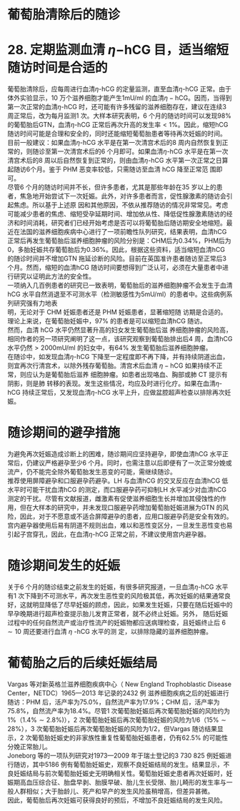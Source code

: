 # 葡萄胎清除后的随诊  
# 28.  定期监测血清 $\eta{\mathrm{-}}{\mathsf{h C G}}$ 目，适当缩短随访时间是合适的  
葡萄胎清除后，应每周进行血清$\eta$-hCG 的定量监测，直至血清$\eta$-hCG 正常。由于体外实验显示，10 万个滋养细胞才能产生$1\mathrm{mU/ml}$ 的血清$\eta{-}\mathrm{hCG}$。因而，当得到第一次正常的血清$\eta$-hCG 时，还可能有许多残留的滋养细胞存在，建议在连续3 周正常后，改为每月监测1 次。大样本研究表明，6 个月的随访时间可以发现$98\%$ 的葡萄胎后GTN，血清$\eta$-hCG 正常后再次升高的发生率$<1\%$。因此，缩短hCG 随访时间可能是合理和安全的，同时还能缩短葡萄胎患者等待再次妊娠的时间。  
目前一般建议：如果血清$\eta$-hCG 水平是在第一次清宫术后的8 周内自然恢复到正常的，则随诊至第一次清宫术后的6 个月即可。如果血清$\eta$-hCG 水平是在第一次清宫术后的8 周以后自然恢复到正常的，则由血清$\eta$-hCG 水平第一次正常之日算起随访6个月。鉴于 PHM  恶变率较低，只需随访至血清 hCG  降至正常范 围即可。  
尽管6 个月的随访时间并不长，但许多患者，尤其是那些年龄在35 岁以上的患者，焦急地开始尝试下一次妊娠。此外，对许多患者而言，促性腺激素的随访会引起焦虑。所以基于上述原 因和其他原因，不依从推荐随访的情况非常常见。考虑可能减少患者的焦虑、缩短受孕延期时间、增加依从性、降低促性腺激素随访的经济和时间消耗，研究者们已经开始考虑是否可以将葡萄胎后随访期安全地缩短。最近在法国的滋养细胞疾病中心进行了一项前瞻性队列研究，结果表明，血清hCG 正常后再发生葡萄胎后滋养细胞肿瘤的风险分别是：CHM后为$0.34\%$，PHM后为0，多胎妊娠共存葡萄胎后为$0.36\%$。因此，根据这些资料，适当缩短血清hCG 的随诊时间并不增加GTN 拖延诊断的风险。目前在英国准许患者随访至正常后3 个月。然而，缩短的血清hCG 随访时间要想得到广泛认可，必须在大量患者中进行研究以证明此方法的安全性。  
一项纳入几百例患者的研究已一致表明，葡萄胎后的滋养细胞肿瘤不会发生于血清hCG 水平自然消退至不可测水平（检测敏感性为$5\mathrm{m}\mathrm{U/m}\mathrm{l}$）的患者中。这些病例系列研究强有力地表  
明，无论对于 CHM  妊娠患者还是 PHM  妊娠患者，显著缩短随 访期是合适的。理论上来说，在葡萄胎妊娠中，$97\%$ 的患者是可以缩短血清hCG 随访。  
然而，血清 hCG  水平仍然显著升高的妇女发生葡萄胎后滋 养细胞肿瘤的风险高，相同作者的另一项研究阐明了这一点，该研究观察到葡萄胎排出后4 周，血清hCG 水平仍然$>2000\mathrm{mU}/$ml 的妇女中，有$64\%$ 发生葡萄胎后滋养细胞肿瘤。  
在随诊中，如发现血清$\eta$-hCG 下降至一定程度即不再下降，并有持续阴道出血，则宜再次行清宫术，以除外残存葡萄胎。清宫术后血清 $\eta{-}\mathrm{hCG}$   如果持续不正常，则应认为是葡萄胎后滋养 细胞肿瘤。如患者出现咯血、胸部或肺 CT  提示有阴影，则是肺 转移的表现。发生这些情况，均应及时进行化疗。如果在血清$\eta$-hCG 持续正常后，又发现血清$\eta$-hCG 水平上升，应做盆腔超声检查以排除再次妊娠。  
#  随诊期间的避孕措施  
为避免再次妊娠造成诊断上的困难，随诊期间应坚持避孕，即使血清hCG 水平正常后，仍建议严格避孕至少6 个月。同时，也需注意以后即便有了一次正常分娩或流产，仍不能完全除外葡萄胎发生恶变的可能，需继续随诊。  
推荐使用屏障避孕和口服避孕药避孕。LH 与血清hCG 的交叉反应在血清hCG 低水平时可能干扰血清hCG 的测定，而口服避孕药可抑制LH 水平减少对血清hCG 测定的干扰。尽管有文献报道，雌激素有促使滋养细胞生长并增加其侵蚀性的作用，但在大样本的研究中，并未发现口服避孕药增加葡萄胎妊娠进展为GTN 的风险，因此，对于不愿意或不适合屏障避孕的患者，应用口服避孕药是安全有效的。宫内避孕器使用后易有阴道不规则出血，难以和恶性变区分，一旦发生恶性变也易引起子宫穿孔，因此，在血清$\eta$-hCG 正常之前，不建议使用宫内避孕器。  
#  随诊期间发生的妊娠  
关于6 个月的随诊结束之前发生的妊娠，有很多研究报道，一旦血清$\eta$-hCG 水平有1 次下降到不可测水平，再次发生恶性变的风险极其低，再次妊娠的结果通常良好，这就明显降低了尽早妊娠的顾虑，因此，如果发生妊娠，只要在随后妊娠中的早孕晚期进行超声检查提示胎儿发育正常者，就不必终止妊娠。另外， 随后妊娠过程中的任何自然流产或治疗性流产的妊娠物都应送病理检查，且妊娠终止后 $6\sim10$  周还要进行血清 $\eta$ -hCG  水平的测 定，以排除隐藏的滋养细胞肿瘤。  
#  葡萄胎之后的后续妊娠结局  
Vargas  等对新英格兰滋养细胞疾病中心（ New England  Trophoblastic Disease Center，NETDC）1965—2013 年记录的2432 例 滋养细胞疾病之后的妊娠进行随访：PHM 后，活产率为$75.0\%$，自然流产率为$17.9\%$；CHM 后，活产率为$75.8\%$，自然流产率为$18.4\%$。尽管1 次葡萄胎妊娠后再次葡萄胎妊娠的风险约为$1\%$（$1.4\%\sim2.8\%)$），2 次葡萄胎妊娠后再次葡萄胎妊娠的风险为1/6（$15\%\sim28\%$），3 次葡萄胎妊娠后再次葡萄胎妊娠的风险为$1/2$，但Vargas 随访结果显示，2 次葡萄胎妊娠史的非家族性重复性葡萄胎妊娠患者，仍有$62.5\%$ 的可能性分娩正常胎儿。  
Joneborg 等的一项队列研究对1973—2009 年于瑞士登记的3 730 825 例妊娠进行随访，其中5186 例有葡萄胎妊娠史，观察不良妊娠结局的发生。结果显示，不良妊娠结局与前次葡萄胎妊娠史无明确相关性。葡萄胎妊娠史患者再次妊娠时，妊娠期高血压综合征、胎盘早剥、胎膜早破、胎儿生长受限、胎儿畸形的发生率与一般人群相似；大于胎龄儿、死产和早产的发生风险虽稍增高，但差异甚微。  
因此，葡萄胎后再次妊娠可获得良好的预后，不增加不良妊娠结局的发生风险。  